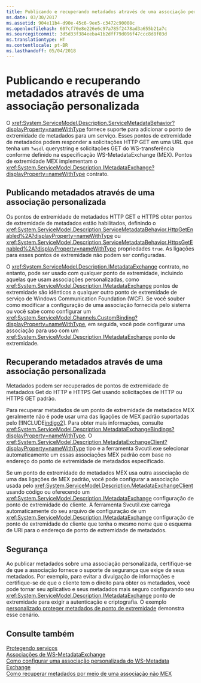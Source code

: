 ```yaml
---
title: Publicando e recuperando metadados através de uma associação personalizada
ms.date: 03/30/2017
ms.assetid: 904e11b4-d90e-45c6-9ee5-c3472c90008c
ms.openlocfilehash: 607cf70e8e226e6c97a785f2478ad3a655b21a7c
ms.sourcegitcommit: 3d5d33f384eeba41b2dff79d096f47ccc8d8f03d
ms.translationtype: HT
ms.contentlocale: pt-BR
ms.lasthandoff: 05/04/2018
---
```

# <a name="publishing-and-retrieving-metadata-over-a-custom-binding"></a>Publicando e recuperando metadados através de uma associação personalizada
O <xref:System.ServiceModel.Description.ServiceMetadataBehavior?displayProperty=nameWithType> fornece suporte para adicionar o ponto de extremidade de metadados para um serviço. Esses pontos de extremidade de metadados podem responder a solicitações HTTP GET em uma URL que tenha um `?wsdl` querystring e solicitações GET do WS-transferência conforme definido na especificação WS-MetadataExchange (MEX). Pontos de extremidade MEX implementam o <xref:System.ServiceModel.Description.IMetadataExchange?displayProperty=nameWithType> contrato.  
  
## <a name="publishing-metadata-over-a-custom-binding"></a>Publicando metadados através de uma associação personalizada  
 Os pontos de extremidade de metadados HTTP GET e HTTPS obter pontos de extremidade de metadados estão habilitados, definindo o <xref:System.ServiceModel.Description.ServiceMetadataBehavior.HttpGetEnabled%2A?displayProperty=nameWithType> ou <xref:System.ServiceModel.Description.ServiceMetadataBehavior.HttpsGetEnabled%2A?displayProperty=nameWithType> propriedades `true`. As ligações para esses pontos de extremidade não podem ser configuradas.  
  
 O <xref:System.ServiceModel.Description.IMetadataExchange> contrato, no entanto, pode ser usado com qualquer ponto de extremidade, incluindo aquelas que usam associações personalizadas, como <xref:System.ServiceModel.Description.IMetadataExchange> pontos de extremidade são idênticos a qualquer outro ponto de extremidade de serviço de Windows Communication Foundation (WCF). Se você souber como modificar a configuração de uma associação fornecida pelo sistema ou você sabe como configurar um <xref:System.ServiceModel.Channels.CustomBinding?displayProperty=nameWithType>, em seguida, você pode configurar uma associação para uso com um <xref:System.ServiceModel.Description.IMetadataExchange> ponto de extremidade.  
  
## <a name="retrieving-metadata-over-a-custom-binding"></a>Recuperando metadados através de uma associação personalizada  
 Metadados podem ser recuperados de pontos de extremidade de metadados Get do HTTP e HTTPS Get usando solicitações de HTTP ou HTTPS GET padrão.  
  
 Para recuperar metadados de um ponto de extremidade de metadados MEX geralmente não é pode usar uma das ligações de MEX padrão suportadas pelo [!INCLUDE[indigo2](../../../../includes/indigo2-md.md)]. Para obter mais informações, consulte <xref:System.ServiceModel.Description.MetadataExchangeBindings?displayProperty=nameWithType>. O <xref:System.ServiceModel.Description.MetadataExchangeClient?displayProperty=nameWithType> tipo e a ferramenta Svcutil.exe selecionar automaticamente um essas associações MEX padrão com base no endereço do ponto de extremidade de metadados especificado.  
  
 Se um ponto de extremidade de metadados MEX usa outra associação de uma das ligações de MEX padrão, você pode configurar a associação usada pelo <xref:System.ServiceModel.Description.MetadataExchangeClient> usando código ou oferecendo um <xref:System.ServiceModel.Description.IMetadataExchange> configuração de ponto de extremidade do cliente. A ferramenta Svcutil.exe carrega automaticamente do seu arquivo de configuração de um <xref:System.ServiceModel.Description.IMetadataExchange> configuração de ponto de extremidade do cliente que tenha o mesmo nome que o esquema de URI para o endereço de ponto de extremidade de metadados.  
  
## <a name="security"></a>Segurança  
 Ao publicar metadados sobre uma associação personalizada, certifique-se de que a associação fornece o suporte de segurança que exige de seus metadados. Por exemplo, para evitar a divulgação de informações e certifique-se de que o cliente tem o direito para obter os metadados, você pode tornar seu aplicativo e seus metadados mais seguro configurando seu <xref:System.ServiceModel.Description.IMetadataExchange> ponto de extremidade para exigir a autenticação e criptografia. O exemplo [personalizado proteger metadados de ponto de extremidade](../../../../docs/framework/wcf/samples/custom-secure-metadata-endpoint.md) demonstra esse cenário.  
  
## <a name="see-also"></a>Consulte também  
 [Protegendo serviços](../../../../docs/framework/wcf/securing-services.md)  
 [Associações de WS-MetadataExchange](../../../../docs/framework/wcf/extending/ws-metadataexchange-bindings.md)  
 [Como configurar uma associação personalizada do WS-Metadata Exchange](../../../../docs/framework/wcf/extending/how-to-configure-a-custom-ws-metadata-exchange-binding.md)  
 [Como recuperar metadados por meio de uma associação não MEX](../../../../docs/framework/wcf/extending/how-to-retrieve-metadata-over-a-non-mex-binding.md)

